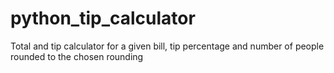 # python_tip_calculator

Total and tip calculator for a given bill, tip percentage and number of people rounded to the chosen rounding
